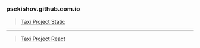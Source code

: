 ### psekishov.github.com.io
>[Taxi Project Static](http://psekishov.github.io/taxi/ "Static Site Taxi")
---
>[Taxi Project React](http://psekishov.github.io/react-taxi/ "React Site Taxi")

